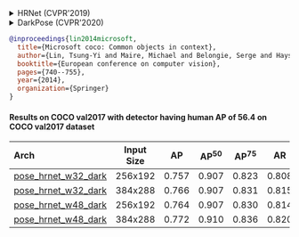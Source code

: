 <!-- [ALGORITHM] -->

<details>
<summary>HRNet (CVPR'2019)</summary>

```bibtex
@inproceedings{sun2019deep,
  title={Deep high-resolution representation learning for human pose estimation},
  author={Sun, Ke and Xiao, Bin and Liu, Dong and Wang, Jingdong},
  booktitle={Proceedings of the IEEE conference on computer vision and pattern recognition},
  pages={5693--5703},
  year={2019}
}
```

</details>

<!-- [ALGORITHM] -->

<details>
<summary>DarkPose (CVPR'2020)</summary>

```bibtex
@inproceedings{zhang2020distribution,
  title={Distribution-aware coordinate representation for human pose estimation},
  author={Zhang, Feng and Zhu, Xiatian and Dai, Hanbin and Ye, Mao and Zhu, Ce},
  booktitle={Proceedings of the IEEE/CVF Conference on Computer Vision and Pattern Recognition},
  pages={7093--7102},
  year={2020}
}
```

</details>

<!-- [DATASET] -->

```bibtex
@inproceedings{lin2014microsoft,
  title={Microsoft coco: Common objects in context},
  author={Lin, Tsung-Yi and Maire, Michael and Belongie, Serge and Hays, James and Perona, Pietro and Ramanan, Deva and Doll{\'a}r, Piotr and Zitnick, C Lawrence},
  booktitle={European conference on computer vision},
  pages={740--755},
  year={2014},
  organization={Springer}
}
```

#### Results on COCO val2017 with detector having human AP of 56.4 on COCO val2017 dataset

| Arch  | Input Size | AP | AP<sup>50</sup> | AP<sup>75</sup> | AR | AR<sup>50</sup> | ckpt | log |
| :----------------- | :-----------: | :------: | :------: | :------: | :------: | :------: |:------: |:------: |
| [pose_hrnet_w32_dark](/configs/body/2d_kpt_sview_rgb_img/topdown_heatmap/coco/hrnet_w32_coco_256x192_dark.py) | 256x192 | 0.757 | 0.907 | 0.823 | 0.808 | 0.943 | [ckpt](https://download.openmmlab.com/mmpose/top_down/hrnet/hrnet_w32_coco_256x192_dark-07f147eb_20200812.pth) | [log](https://download.openmmlab.com/mmpose/top_down/hrnet/hrnet_w32_coco_256x192_dark_20200812.log.json) |
| [pose_hrnet_w32_dark](/configs/body/2d_kpt_sview_rgb_img/topdown_heatmap/coco/hrnet_w32_coco_384x288_dark.py) | 384x288 | 0.766 | 0.907 | 0.831 | 0.815 | 0.943 | [ckpt](https://download.openmmlab.com/mmpose/top_down/hrnet/hrnet_w32_coco_384x288_dark-307dafc2_20210203.pth) | [log](https://download.openmmlab.com/mmpose/top_down/hrnet/hrnet_w32_coco_384x288_dark_20210203.log.json) |
| [pose_hrnet_w48_dark](/configs/body/2d_kpt_sview_rgb_img/topdown_heatmap/coco/hrnet_w48_coco_256x192_dark.py) | 256x192 | 0.764 | 0.907 | 0.830 | 0.814 | 0.943 | [ckpt](https://download.openmmlab.com/mmpose/top_down/hrnet/hrnet_w48_coco_256x192_dark-8cba3197_20200812.pth) | [log](https://download.openmmlab.com/mmpose/top_down/hrnet/hrnet_w48_coco_256x192_dark_20200812.log.json) |
| [pose_hrnet_w48_dark](/configs/body/2d_kpt_sview_rgb_img/topdown_heatmap/coco/hrnet_w48_coco_384x288_dark.py) | 384x288 | 0.772 | 0.910 | 0.836 | 0.820 | 0.946 | [ckpt](https://download.openmmlab.com/mmpose/top_down/hrnet/hrnet_w48_coco_384x288_dark-e881a4b6_20210203.pth) | [log](https://download.openmmlab.com/mmpose/top_down/hrnet/hrnet_w48_coco_384x288_dark_20210203.log.json) |
